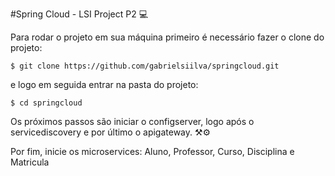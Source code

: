 #Spring Cloud - LSI Project P2 💻

Para rodar o projeto em sua máquina primeiro é necessário fazer o clone do projeto:

```
$ git clone https://github.com/gabrielsiilva/springcloud.git
```

e logo em seguida entrar na pasta do projeto:

```
$ cd springcloud
```

Os próximos passos são iniciar o configserver, logo após o servicediscovery e por último o apigateway. ⚒⚙

Por fim, inicie os microservices: Aluno, Professor, Curso, Disciplina e Matricula
